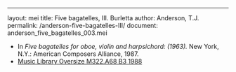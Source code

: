 ---
layout: mei
title: Five bagatelles, III. Burletta
author: Anderson, T.J.
permalink: /anderson-five-bagatelles-III/
document: anderson_five_bagatelles_003.mei

- In *Five bagatelles for oboe, violin and harpsichord: (1963).* New York, N.Y.: American Composers Alliance, 1987.
- <a href="https://tufts-primo.hosted.exlibrisgroup.com/permalink/f/bnf7qa/01TUN_ALMA2194856370003851" target="_blank">Music Library Oversize M322.A68 B3 1988</a>
